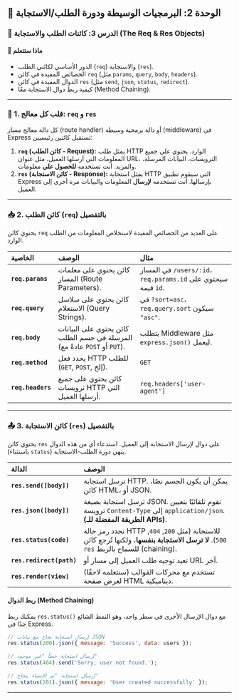 ## 🚀 الوحدة 2: البرمجيات الوسيطة ودورة الطلب/الاستجابة

### 📘 الدرس 3: كائنات الطلب والاستجابة (The Req & Res Objects)

#### 🧠 **ماذا ستتعلم**
* الدور الأساسي لكائني الطلب (`req`) والاستجابة (`res`).
* الخصائص المفيدة في كائن `req` (مثل `params`, `query`, `body`, `headers`).
* الدوال المفيدة في كائن `res` (مثل `send`, `json`, `status`, `redirect`).
* كيفية ربط دوال الاستجابة معًا (Method Chaining).

---
### 🎯 1. قلب كل معالج: `req` و `res`
كل دالة معالج مسار (route handler) أو دالة برمجية وسيطة (middleware) في Express تستقبل كائنين رئيسيين:

1.  **`req` (كائن الطلب - Request):** يمثل طلب HTTP الوارد. يحتوي على جميع المعلومات التي أرسلها العميل، مثل عنوان URL، الترويسات، البيانات المرسلة، والمزيد. أنت تستخدمه **للحصول على** معلومات.
2.  **`res` (كائن الاستجابة - Response):** يمثل استجابة HTTP التي سيقوم تطبيق Express بإرسالها. أنت تستخدمه **لإرسال** المعلومات والبيانات مرة أخرى إلى العميل.

---
### 📥 2. كائن الطلب (`req`) بالتفصيل
يحتوي كائن `req` على العديد من الخصائص المفيدة لاستخلاص المعلومات من الطلب الوارد.

| الخاصية | الوصف | مثال |
| :--- | :--- | :--- |
| **`req.params`**| كائن يحتوي على معلمات المسار (Route Parameters). | في المسار `/users/:id`، `req.params.id` سيحتوي على قيمة `id`. |
| **`req.query`** | كائن يحتوي على سلاسل الاستعلام (Query Strings). | في `?sort=asc`، `req.query.sort` سيكون `"asc"`. |
| **`req.body`** | كائن يحتوي على البيانات المرسلة في جسم الطلب (عادةً مع `POST` أو `PUT`). | يتطلب Middleware مثل `express.json()` ليعمل. |
| **`req.method`**| يحدد فعل HTTP للطلب (`GET`, `POST`, إلخ). | `GET` |
| **`req.headers`**| كائن يحتوي على جميع ترويسات HTTP التي أرسلها العميل. | `req.headers['user-agent']` |

---
### 📤 3. كائن الاستجابة (`res`) بالتفصيل
يحتوي كائن `res` على دوال لإرسال الاستجابة إلى العميل. استدعاء أي من هذه الدوال (باستثناء `status`) ينهي دورة الطلب-الاستجابة.

| الدالة | الوصف |
| :--- | :--- |
| **`res.send([body])`**| ترسل استجابة HTTP. يمكن أن يكون الجسم نصًا، كائن HTML، أو JSON. |
| **`res.json([body])`**| ترسل استجابة بصيغة JSON. تقوم تلقائيًا بتعيين ترويسة `Content-Type` إلى `application/json`. **(الطريقة المفضلة للـ APIs)**. |
| **`res.status(code)`**| تحدد رمز حالة HTTP للاستجابة (مثل `200`, `404`, `500`). **لا ترسل الاستجابة بنفسها**، ولكنها تُرجع كائن `res` للسماح بالربط (chaining). |
| **`res.redirect(path)`**| تعيد توجيه طلب العميل إلى مسار أو URL آخر. |
| **`res.render(view)`** | (سنتعلمه لاحقًا) تستخدم مع محركات القوالب لعرض صفحة HTML ديناميكية. |

#### **ربط الدوال (Method Chaining)**
يمكنك ربط `res.status()` مع دوال الإرسال الأخرى في سطر واحد، وهو النمط الشائع جدًا في Express.
```javascript
// إرسال استجابة نجاح مع بيانات JSON
res.status(200).json({ message: 'Success', data: users });

// إرسال استجابة خطأ "غير موجود"
res.status(404).send('Sorry, user not found.');

// إرسال استجابة "تم الإنشاء بنجاح"
res.status(201).json({ message: 'User created successfully' });
```
---

